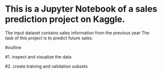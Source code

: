 # This is a Jupyter Notebook of a sales prediction project on Kaggle.

The input dataset contains sales information from the previous year
The task of this project is to predict future sales.

#outline 

#1. inspect and visualize the data

#2. create training and validation subsets
